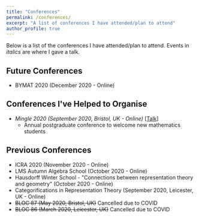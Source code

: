 ```yaml
---
title: "Conferences"
permalink: /conferences/
excerpt: "A list of conferences I have attended/plan to attend"
author_profile: true
---
```


Below is a list of the conferences I have attended/plan to attend.
Events in *italics* are where I gave a talk.

## Future Conferences
* BYMAT 2020 (December 2020 - Online)

## Conferences I've Helped to Organise
* *Mingle 2020 (September 2020, Bristol, UK - Online)* \[[Talk](/talks/2020-09-25-talk-SET)\]
  * Annual postgraduate conference to welcome new mathematics students

## Previous Conferences
* ICRA 2020 (November 2020 - Online)
* LMS Autumn Algebra School (October 2020 - Online)
* Hausdorff Winter School - "Connections between representation theory and geometry" (October 2020 - Online)
* Categorifications in Representation Theory (September 2020, Leicester, UK - Online)
* ~~BLOC 87 (May 2020, Bristol, UK)~~ Cancelled due to COVID
* ~~BLOC 86 (March 2020, Leicester, UK)~~ Cancelled due to COVID

